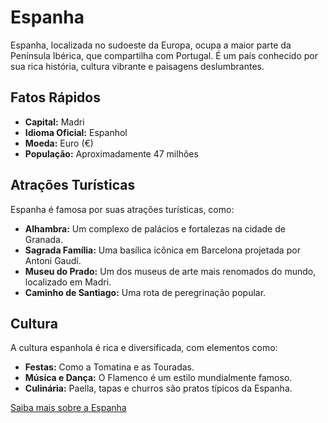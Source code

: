 # Espanha

Espanha, localizada no sudoeste da Europa, ocupa a maior parte da Península Ibérica, que compartilha com Portugal. É um país conhecido por sua rica história, cultura vibrante e paisagens deslumbrantes.

## Fatos Rápidos

- **Capital:** Madri
- **Idioma Oficial:** Espanhol
- **Moeda:** Euro (€)
- **População:** Aproximadamente 47 milhões

## Atrações Turísticas

Espanha é famosa por suas atrações turísticas, como:

- **Alhambra:** Um complexo de palácios e fortalezas na cidade de Granada.
- **Sagrada Família:** Uma basílica icônica em Barcelona projetada por Antoni Gaudí.
- **Museu do Prado:** Um dos museus de arte mais renomados do mundo, localizado em Madri.
- **Caminho de Santiago:** Uma rota de peregrinação popular.

## Cultura

A cultura espanhola é rica e diversificada, com elementos como:

- **Festas:** Como a Tomatina e as Touradas.
- **Música e Dança:** O Flamenco é um estilo mundialmente famoso.
- **Culinária:** Paella, tapas e churros são pratos típicos da Espanha.

[Saiba mais sobre a Espanha](https://en.wikipedia.org/wiki/Spain)
